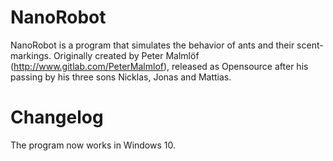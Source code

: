 # NanoRobot

NanoRobot is a program that simulates the behavior of ants and their scent-markings.
Originally created by Peter Malmlöf (http://www.gitlab.com/PeterMalmlof), released as Opensource after his passing by his three sons Nicklas, Jonas and Mattias. 

# Changelog

The program now works in Windows 10.
